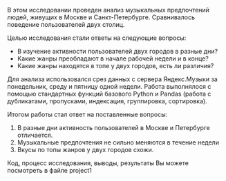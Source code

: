 
В этом исследовании проведен анализ музыкальных предпочтений людей, живущих в Москве и Санкт-Петербурге. 
Сравнивалось поведение пользователей двух столиц.

Целью исследования стали ответы на следующие вопросы:
- B изучение активности пользователей двух городов в разные дни?
- Какие жанры преобладают в начале рабочей недели и в конце?
- Какие жанры находятся в топе у двух городов, есть ли различия?

Для анализа использовался срез данных с сервера Яндекс.Музыки за понедельник, среду и пятницу одной недели.
Работа выполнялося с помощью стандартных функций базового Python и Pandas (работа с дубликатами, пропусками, индексация, группировка, сортировка).

Итогом работы стал ответ на поставленные вопросы:
1. В разные дни активность  пользователей в Москве и Петербурге отличается.
2. Музыкальные предпочтения не сильно меняются в течение недели  
3. Вкусы по топы жанров у двух городов схожи.

Код, процесс исследования, выводы, результаты Вы можете посмотреть в файле project1

